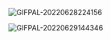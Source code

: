 ![GIFPAL-20220628224156](https://user-images.githubusercontent.com/99914904/176332998-4f63d6c0-9d43-4381-aa8f-941cc65d6f14.gif)


![GIFPAL-20220629144346](https://user-images.githubusercontent.com/99914904/176501854-7ddede69-f5e6-48ff-8dce-806048d9cd95.gif)
